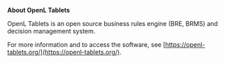 **About OpenL Tablets**

OpenL Tablets is an open source business rules engine (BRE, BRMS) and decision management system. 

For more information and to access the software, see [https://openl-tablets.org/](https://openl-tablets.org/).

<!-- XXX DEV 01 XXX -->

<!-- XXX DEV 02 XXXV -->

<!-- XXX DEV 03 XXXV -->

<!-- XXX DEV 04 XXXV -->


